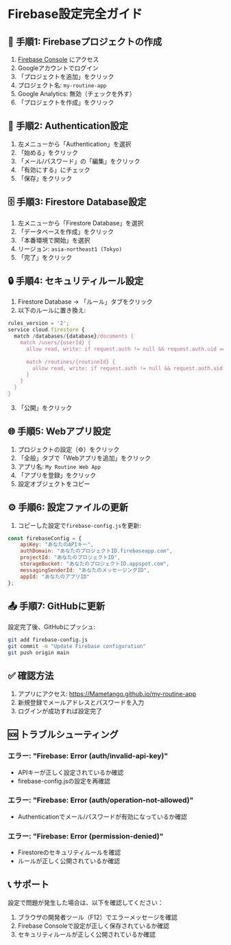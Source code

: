# Firebase設定完全ガイド

## 🚀 手順1: Firebaseプロジェクトの作成

1. [Firebase Console](https://console.firebase.google.com/) にアクセス
2. Googleアカウントでログイン
3. 「プロジェクトを追加」をクリック
4. プロジェクト名: `my-routine-app`
5. Google Analytics: 無効（チェックを外す）
6. 「プロジェクトを作成」をクリック

## 🔐 手順2: Authentication設定

1. 左メニューから「Authentication」を選択
2. 「始める」をクリック
3. 「メール/パスワード」の「編集」をクリック
4. 「有効にする」にチェック
5. 「保存」をクリック

## 🗄️ 手順3: Firestore Database設定

1. 左メニューから「Firestore Database」を選択
2. 「データベースを作成」をクリック
3. 「本番環境で開始」を選択
4. リージョン: `asia-northeast1 (Tokyo)`
5. 「完了」をクリック

## 🔒 手順4: セキュリティルール設定

1. Firestore Database → 「ルール」タブをクリック
2. 以下のルールに置き換え:

```javascript
rules_version = '2';
service cloud.firestore {
  match /databases/{database}/documents {
    match /users/{userId} {
      allow read, write: if request.auth != null && request.auth.uid == userId;
      
      match /routines/{routineId} {
        allow read, write: if request.auth != null && request.auth.uid == userId;
      }
    }
  }
}
```

3. 「公開」をクリック

## 🌐 手順5: Webアプリ設定

1. プロジェクトの設定（⚙️）をクリック
2. 「全般」タブで「Webアプリを追加」をクリック
3. アプリ名: `My Routine Web App`
4. 「アプリを登録」をクリック
5. 設定オブジェクトをコピー

## ⚙️ 手順6: 設定ファイルの更新

1. コピーした設定で`firebase-config.js`を更新:

```javascript
const firebaseConfig = {
    apiKey: "あなたのAPIキー",
    authDomain: "あなたのプロジェクトID.firebaseapp.com",
    projectId: "あなたのプロジェクトID",
    storageBucket: "あなたのプロジェクトID.appspot.com",
    messagingSenderId: "あなたのメッセージングID",
    appId: "あなたのアプリID"
};
```

## 📤 手順7: GitHubに更新

設定完了後、GitHubにプッシュ:

```bash
git add firebase-config.js
git commit -m "Update Firebase configuration"
git push origin main
```

## ✅ 確認方法

1. アプリにアクセス: https://Mametango.github.io/my-routine-app
2. 新規登録でメールアドレスとパスワードを入力
3. ログインが成功すれば設定完了

## 🆘 トラブルシューティング

### エラー: "Firebase: Error (auth/invalid-api-key)"
- APIキーが正しく設定されているか確認
- firebase-config.jsの設定を再確認

### エラー: "Firebase: Error (auth/operation-not-allowed)"
- Authenticationでメール/パスワードが有効になっているか確認

### エラー: "Firebase: Error (permission-denied)"
- Firestoreのセキュリティルールを確認
- ルールが正しく公開されているか確認

## 📞 サポート

設定で問題が発生した場合は、以下を確認してください：
1. ブラウザの開発者ツール（F12）でエラーメッセージを確認
2. Firebase Consoleで設定が正しく保存されているか確認
3. セキュリティルールが正しく公開されているか確認 